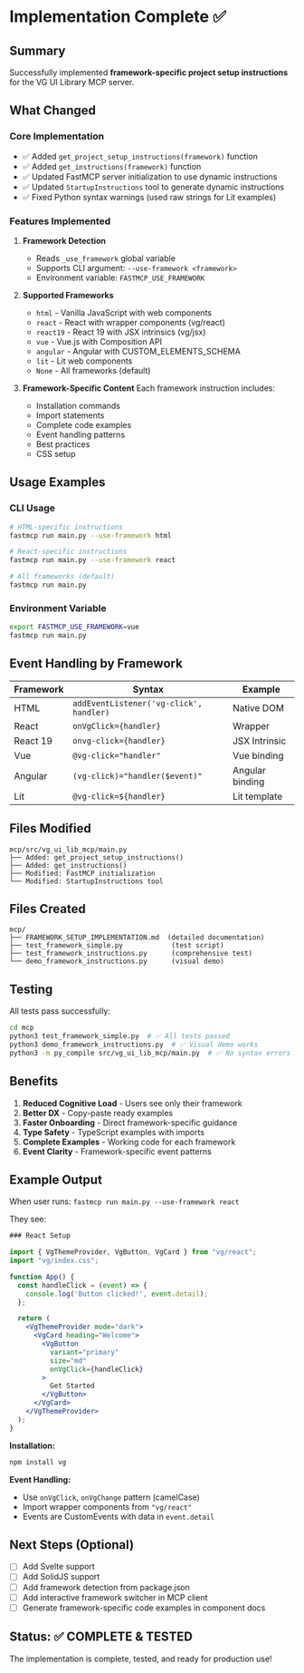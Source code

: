 # Implementation Complete ✅

## Summary

Successfully implemented **framework-specific project setup instructions** for the VG UI Library MCP server.

## What Changed

### Core Implementation
- ✅ Added `get_project_setup_instructions(framework)` function
- ✅ Added `get_instructions(framework)` function
- ✅ Updated FastMCP server initialization to use dynamic instructions
- ✅ Updated `StartupInstructions` tool to generate dynamic instructions
- ✅ Fixed Python syntax warnings (used raw strings for Lit examples)

### Features Implemented

1. **Framework Detection**
   - Reads `_use_framework` global variable
   - Supports CLI argument: `--use-framework <framework>`
   - Environment variable: `FASTMCP_USE_FRAMEWORK`

2. **Supported Frameworks**
   - `html` - Vanilla JavaScript with web components
   - `react` - React with wrapper components (vg/react)
   - `react19` - React 19 with JSX intrinsics (vg/jsx)
   - `vue` - Vue.js with Composition API
   - `angular` - Angular with CUSTOM_ELEMENTS_SCHEMA
   - `lit` - Lit web components
   - `None` - All frameworks (default)

3. **Framework-Specific Content**
   Each framework instruction includes:
   - Installation commands
   - Import statements
   - Complete code examples
   - Event handling patterns
   - Best practices
   - CSS setup

## Usage Examples

### CLI Usage
```bash
# HTML-specific instructions
fastmcp run main.py --use-framework html

# React-specific instructions
fastmcp run main.py --use-framework react

# All frameworks (default)
fastmcp run main.py
```

### Environment Variable
```bash
export FASTMCP_USE_FRAMEWORK=vue
fastmcp run main.py
```

## Event Handling by Framework

| Framework | Syntax | Example |
|-----------|--------|---------|
| HTML | `addEventListener('vg-click', handler)` | Native DOM |
| React | `onVgClick={handler}` | Wrapper |
| React 19 | `onvg-click={handler}` | JSX Intrinsic |
| Vue | `@vg-click="handler"` | Vue binding |
| Angular | `(vg-click)="handler($event)"` | Angular binding |
| Lit | `@vg-click=${handler}` | Lit template |

## Files Modified

```
mcp/src/vg_ui_lib_mcp/main.py
├── Added: get_project_setup_instructions()
├── Added: get_instructions()
├── Modified: FastMCP initialization
└── Modified: StartupInstructions tool
```

## Files Created

```
mcp/
├── FRAMEWORK_SETUP_IMPLEMENTATION.md  (detailed documentation)
├── test_framework_simple.py            (test script)
├── test_framework_instructions.py      (comprehensive test)
└── demo_framework_instructions.py      (visual demo)
```

## Testing

All tests pass successfully:
```bash
cd mcp
python3 test_framework_simple.py  # ✅ All tests passed
python3 demo_framework_instructions.py  # ✅ Visual demo works
python3 -m py_compile src/vg_ui_lib_mcp/main.py  # ✅ No syntax errors
```

## Benefits

1. **Reduced Cognitive Load** - Users see only their framework
2. **Better DX** - Copy-paste ready examples
3. **Faster Onboarding** - Direct framework-specific guidance
4. **Type Safety** - TypeScript examples with imports
5. **Complete Examples** - Working code for each framework
6. **Event Clarity** - Framework-specific event patterns

## Example Output

When user runs: `fastmcp run main.py --use-framework react`

They see:
```jsx
### React Setup

import { VgThemeProvider, VgButton, VgCard } from "vg/react";
import "vg/index.css";

function App() {
  const handleClick = (event) => {
    console.log('Button clicked!', event.detail);
  };

  return (
    <VgThemeProvider mode="dark">
      <VgCard heading="Welcome">
        <VgButton 
          variant="primary" 
          size="md"
          onVgClick={handleClick}
        >
          Get Started
        </VgButton>
      </VgCard>
    </VgThemeProvider>
  );
}
```

**Installation:**
```bash
npm install vg
```

**Event Handling:**
- Use `onVgClick`, `onVgChange` pattern (camelCase)
- Import wrapper components from `"vg/react"`
- Events are CustomEvents with data in `event.detail`

## Next Steps (Optional)

- [ ] Add Svelte support
- [ ] Add SolidJS support
- [ ] Add framework detection from package.json
- [ ] Add interactive framework switcher in MCP client
- [ ] Generate framework-specific code examples in component docs

## Status: ✅ COMPLETE & TESTED

The implementation is complete, tested, and ready for production use!

